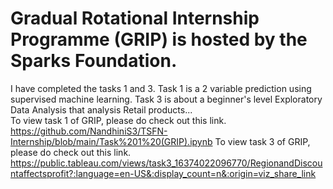 # Gradual Rotational Internship Programme  (GRIP) is hosted by the Sparks Foundation.
I have completed the tasks 1 and 3. Task 1 is a 2 variable prediction using supervised machine learning. Task 3 is about a beginner's level Exploratory Data Analysis that analysis Retail products...  
To view task 1 of GRIP, please do check out this link. https://github.com/NandhiniS3/TSFN-Internship/blob/main/Task%201%20(GRIP).ipynb
To view task 3 of GRIP, please do check out this link. https://public.tableau.com/views/task3_16374022096770/RegionandDiscountaffectsprofit?:language=en-US&:display_count=n&:origin=viz_share_link
